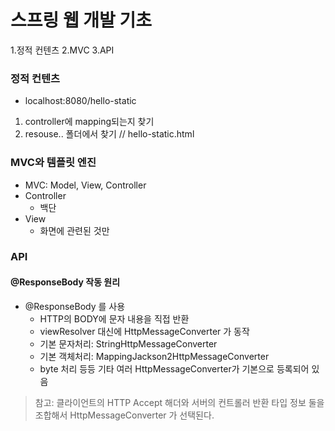 # 스프링 웹 개발 기초
1.정적 컨텐츠
2.MVC
3.API

### 정적 컨텐츠
- localhost:8080/hello-static 
1. controller에 mapping되는지 찾기
2. resouse.. 폴더에서 찾기 // hello-static.html
###  MVC와 템플릿 엔진
- MVC: Model, View, Controller
- Controller
  - 백단
- View 
  - 화면에 관련된 것만
### API
#### @ResponseBody 작동 원리
- @ResponseBody 를 사용
  - HTTP의 BODY에 문자 내용을 직접 반환
  - viewResolver 대신에 HttpMessageConverter 가 동작
  - 기본 문자처리: StringHttpMessageConverter
  - 기본 객체처리: MappingJackson2HttpMessageConverter
  - byte 처리 등등 기타 여러 HttpMessageConverter가 기본으로 등록되어 있음
> 참고: 클라이언트의 HTTP Accept 해더와 서버의 컨트롤러 반환 타입 정보 
> 둘을 조합해서 HttpMessageConverter 가 선택된다.





